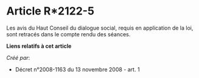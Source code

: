 # Article R*2122-5

Les avis du Haut Conseil du dialogue social, requis en application de la loi, sont retracés dans le compte rendu des séances.

**Liens relatifs à cet article**

_Créé par_:

  - Décret n°2008-1163 du 13 novembre 2008 - art. 1
